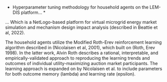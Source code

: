 * Hyperparameter tuning methodology for household agents on the LEM-DIS platform... *

... Which is a NetLogo-based platform for virtual microgrid energy market simulation and mechanism design impact analysis (described in Beattie et al, 2022). 

The household agents utilize the Modified Roth-Erev reinforcement learning algorithm described in (Nicolaisen et al, 2001), which built on (Roth, Erev 1998). In the latter work, Alvin Roth describes a rational, interpretable, and empirically-validated approach to reproducing the learning trends and outcomes of individual utility-maximizing auction market participants. The learning approach is expanded on by Nicolaisen et al. to include parameters for both outcome memory (lambda) and learning rate (epsilon).
